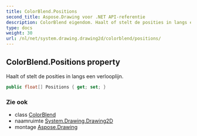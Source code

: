```yaml
---
title: ColorBlend.Positions
second_title: Aspose.Drawing voor .NET API-referentie
description: ColorBlend eigendom. Haalt of stelt de posities in langs een verlooplijn.
type: docs
weight: 30
url: /nl/net/system.drawing.drawing2d/colorblend/positions/
---
```

## ColorBlend.Positions property

Haalt of stelt de posities in langs een verlooplijn.

```csharp
public float[] Positions { get; set; }
```

### Zie ook

* class [ColorBlend](../)
* naamruimte [System.Drawing.Drawing2D](../../colorblend/)
* montage [Aspose.Drawing](../../../)


